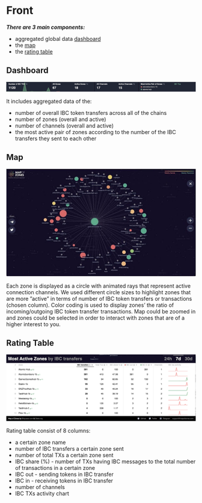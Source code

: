 # Front

***There are 3 main components:*** 

* aggregated global data [dashboard](front.md#dashboard)
* the [map](front.md#map)
* the [rating table](front.md#rating-table)


## Dashboard

![front_dashboard](img/front_dashboard.png)

It includes aggregated data of the:

* number of overall IBC token transfers across all of the chains
* number of zones (overall and active)
* number of channels (overall and active)
* the most active pair of zones according to the number of the IBC transfers they sent to each other

## Map

![front_map](img/front_map.jpg)

Each zone is displayed as a circle with animated rays that represent active connection channels. We used different circle sizes to highlight zones that are more ”active” in terms of number of IBC token transfers or transactions (chosen column). Color coding is used to display zones’ the ratio of incoming/outgoing IBC token transfer transactions. 
Map could be zoomed in and zones could be selected in order to interact with zones that are of a higher interest to you.


## Rating Table

![front_rating_table](img/front_rating_table.png)

Rating table consist of 8 columns:

* a certain zone name
* number of IBC transfers a certain zone sent 
* number of total TXs a certain zone sent
* IBC share (%) - number of TXs having IBC messages to the total number of transactions in a certain zone
* IBC out - sending tokens in IBC transfer
* IBC in - receiving tokens in IBC transfer
* number of channels
* IBC TXs activity chart


